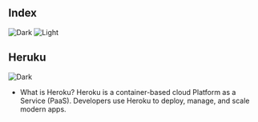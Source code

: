 ## Index
![Dark](https://user-images.githubusercontent.com/12748752/126914729-75e0fed5-fdaa-4216-81c8-719340e80694.png)
![Light](https://user-images.githubusercontent.com/12748752/126914730-b5b13ba9-4d20-4ebf-b0ed-231af4c8b984.png)

## Heruku
![Dark](https://user-images.githubusercontent.com/12748752/126914729-75e0fed5-fdaa-4216-81c8-719340e80694.png)
* What is Heroku? Heroku is a container-based cloud Platform as a Service (PaaS). Developers use Heroku to deploy, manage, and scale modern apps.



